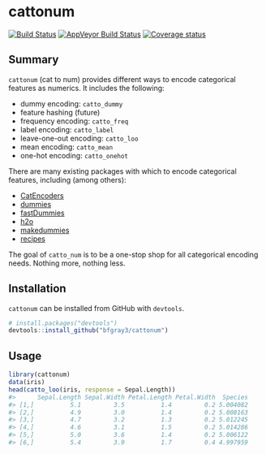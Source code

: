 
<!-- README.md is generated from README.Rmd. Please edit that file -->

# cattonum

[![Build
Status](https://travis-ci.org/bfgray3/cattonum.svg?branch=master)](https://travis-ci.org/bfgray3/cattonum)
[![AppVeyor Build
Status](https://ci.appveyor.com/api/projects/status/github/bfgray3/cattonum?branch=master&svg=true)](https://ci.appveyor.com/project/bfgray3/cattonum)
[![Coverage
status](https://codecov.io/gh/bfgray3/cattonum/branch/master/graph/badge.svg)](https://codecov.io/github/bfgray3/cattonum?branch=master)

## Summary

`cattonum` (cat to num) provides different ways to encode categorical
features as numerics. It includes the following:

  - dummy encoding: `catto_dummy`
  - feature hashing (future)
  - frequency encoding: `catto_freq`
  - label encoding: `catto_label`
  - leave-one-out encoding: `catto_loo`
  - mean encoding: `catto_mean`
  - one-hot encoding: `catto_onehot`

There are many existing packages with which to encode categorical
features, including (among
    others):

  - [CatEncoders](https://cran.r-project.org/web/packages/CatEncoders/index.html)
  - [dummies](https://cran.r-project.org/web/packages/dummies/index.html)
  - [fastDummies](https://cran.r-project.org/web/packages/fastDummies/index.html)
  - [h2o](https://cran.r-project.org/web/packages/h2o/index.html)
  - [makedummies](https://cran.r-project.org/web/packages/makedummies/index.html)
  - [recipes](https://cran.r-project.org/web/packages/recipes/index.html)

The goal of `catto_num` is to be a one-stop shop for all categorical
encoding needs. Nothing more, nothing less.

## Installation

`cattonum` can be installed from GitHub with `devtools`.

``` r
# install.packages("devtools")
devtools::install_github("bfgray3/cattonum")
```

## Usage

``` r
library(cattonum)
data(iris)
head(catto_loo(iris, response = Sepal.Length))
#>      Sepal.Length Sepal.Width Petal.Length Petal.Width  Species
#> [1,]          5.1         3.5          1.4         0.2 5.004082
#> [2,]          4.9         3.0          1.4         0.2 5.008163
#> [3,]          4.7         3.2          1.3         0.2 5.012245
#> [4,]          4.6         3.1          1.5         0.2 5.014286
#> [5,]          5.0         3.6          1.4         0.2 5.006122
#> [6,]          5.4         3.9          1.7         0.4 4.997959
```
